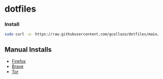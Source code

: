 # dotfiles

### Install

```bash
sudo curl -o- https://raw.githubusercontent.com/gcollazo/dotfiles/main/bootstrap.sh | bash
```

## Manual Installs

- [Firefox](https://www.mozilla.org/en-US/firefox/new/)
- [Brave](https://brave.com)
- [Tor](https://www.torproject.org/download/)
